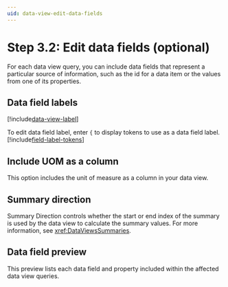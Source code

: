 ```yaml
---
uid: data-view-edit-data-fields
---
```


# Step 3.2: Edit data fields (optional)

For each data view query, you can include data fields that represent a particular source of information, such as the id for a data item or the values from one of its properties.

## Data field labels

[!include[data-view-label](../../_includes/data-view-label.md)]

To edit data field label, enter `{` to display tokens to use as a data field label. [!include[field-label-tokens](../../_includes/data-view-field-label-tokens.md)]

## Include UOM as a column

This option includes the unit of measure as a column in your data view.

## Summary direction

Summary Direction controls whether the start or end index of the summary is used by the data view to calculate the summary values. For more information, see <xref:DataViewsSummaries>.

## Data field preview

This preview lists each data field and property included within the affected data view queries.
